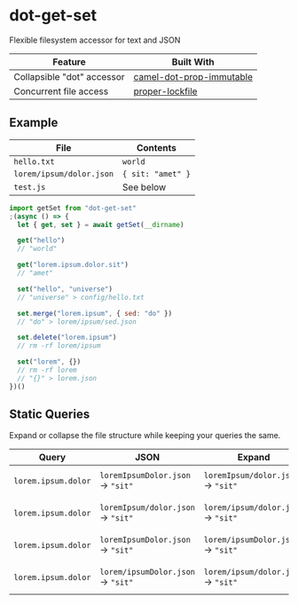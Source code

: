 # dot-get-set

Flexible filesystem accessor for text and JSON

| Feature                    | Built With                                                                           |
| -------------------------- | ------------------------------------------------------------------------------------ |
| Collapsible "dot" accessor | [camel-dot-prop-immutable](https://github.com/invrs/camel-dot-prop-immutable#readme) |
| Concurrent file access     | [proper-lockfile](https://github.com/moxystudio/node-proper-lockfile#readme)         |

## Example

| File                     | Contents          |
| ------------------------ | ----------------- |
| `hello.txt`              | `world`           |
| `lorem/ipsum/dolor.json` | `{ sit: "amet" }` |
| `test.js`                | See below         |

```js
import getSet from "dot-get-set"
;(async () => {
  let { get, set } = await getSet(__dirname)

  get("hello")
  // "world"

  get("lorem.ipsum.dolor.sit")
  // "amet"

  set("hello", "universe")
  // "universe" > config/hello.txt

  set.merge("lorem.ipsum", { sed: "do" })
  // "do" > lorem/ipsum/sed.json

  set.delete("lorem.ipsum")
  // rm -rf lorem/ipsum

  set("lorem", {})
  // rm -rf lorem
  // "{}" > lorem.json
})()
```

## Static Queries

Expand or collapse the file structure while keeping your queries the same.

| Query               | JSON                               | Expand                              | Collapse                                   |
| ------------------- | ---------------------------------- | ----------------------------------- | ------------------------------------------ |
| `lorem.ipsum.dolor` | `loremIpsumDolor.json` -> `"sit"`  | `loremIpsum/dolor.json` -> `"sit"`  | `loremIpsum.json` -> `{ "dolor": "sit" }`  |
| `lorem.ipsum.dolor` | `loremIpsum/dolor.json` -> `"sit"` | `lorem/ipsum/dolor.json` -> `"sit"` | `lorem/ipsum.json` -> `{ "dolor": "sit" }` |
| `lorem.ipsum.dolor` | `loremIpsumDolor.json` -> `"sit"`  | `lorem/ipsumDolor.json` -> `"sit"`  | `lorem/ipsum.json` -> `{ "dolor": "sit" }` |
| `lorem.ipsum.dolor` | `lorem/ipsumDolor.json` -> `"sit"` | `lorem/ipsum/dolor.json` -> `"sit"` | `lorem/ipsum.json` -> `{ "dolor": "sit" }` |
